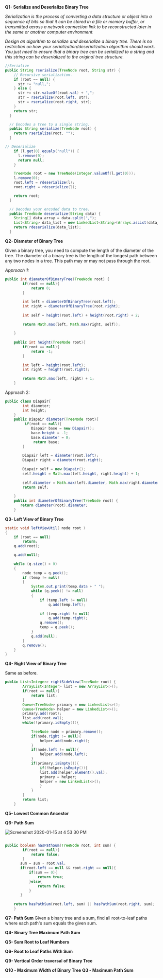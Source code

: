 **Q1- Serialize and Deserialize Binary Tree**

_Serialization is the process of converting a data structure or object into a sequence of bits so that it can be stored in a file or memory buffer, or transmitted across a network connection link to be reconstructed later in the same or another computer environment._

_Design an algorithm to serialize and deserialize a binary tree. There is no restriction on how your serialization/deserialization algorithm should work. You just need to ensure that a binary tree can be serialized to a string and this string can be deserialized to the original tree structure._ 

```java
//Serialize
public String rserialize(TreeNode root, String str) {
    // Recursive serialization.
    if (root == null) {
      str += "null,";
    } else {
      str += str.valueOf(root.val) + ",";
      str = rserialize(root.left, str);
      str = rserialize(root.right, str);
    }
    return str;
  }

  // Encodes a tree to a single string.
  public String serialize(TreeNode root) {
    return rserialize(root, "");
  }

// Deserialize
    if (l.get(0).equals("null")) {
      l.remove(0);
      return null;
    }

    TreeNode root = new TreeNode(Integer.valueOf(l.get(0)));
    l.remove(0);
    root.left = rdeserialize(l);
    root.right = rdeserialize(l);

    return root;
  }

  // Decodes your encoded data to tree.
  public TreeNode deserialize(String data) {
    String[] data_array = data.split(",");
    List<String> data_list = new LinkedList<String>(Arrays.asList(data_array));
    return rdeserialize(data_list);
  }
```

**Q2- Diameter of Binary Tree**

Given a binary tree, you need to compute the length of the diameter of the tree. The diameter of a binary tree is the length of the longest path between any two nodes in a tree. This path may or may not pass through the root.

_Approach 1:_
```java
public int diameterOfBinaryTree(TreeNode root) {
        if(root == null){
            return 0;
        }
        
        int left = diameterOfBinaryTree(root.left);
        int right = diameterOfBinaryTree(root.right);
        
        int self = height(root.left) + height(root.right) + 2;
        
        return Math.max(left, Math.max(right, self));
        
    }
    
    public int height(TreeNode root){
        if(root == null){
            return -1;
        }
        
        int left = height(root.left);
        int right = height(root.right);
        
        return Math.max(left, right) + 1;
    }
```
Approach 2: 
```java
public class Diapair{
        int diameter;
        int height;
    }
    public Diapair diameter(TreeNode root){
         if(root == null){
            Diapair base = new Diapair();
            base.height = -1;
            base.diameter = 0;
             return base;
        }
    
        Diapair left = diameter(root.left);
        Diapair right = diameter(root.right);
        
        Diapair self = new Diapair();
        self.height = Math.max(left.height, right.height) + 1;
        
        self.diameter = Math.max(left.diameter, Math.max(right.diameter, left.height + right.height + 2)) ;
        return self;
        
    }
    public int diameterOfBinaryTree(TreeNode root) {
       return diameter(root).diameter;
    }
```

**Q3- Left View of Binary Tree**
```java
static void leftViewUtil( node root ) 
{ 
    if (root == null) 
        return;
    q.add(root); 

    q.add(null); 
  
    while (q.size() > 0)  
    { 
        node temp = q.peek(); 
        if (temp != null) 
        { 
            System.out.print(temp.data + " ");
            while (q.peek() != null) 
            { 
                if (temp.left != null) 
                    q.add(temp.left); 
  
                if (temp.right != null) 
                    q.add(temp.right); 
                q.remove(); 
                temp = q.peek(); 
            } 
            q.add(null); 
        }  
        q.remove(); 
    } 
} 

```
**Q4- Right View of Binary Tree**

Same as before. 
```java
public List<Integer> rightSideView(TreeNode root) {
        ArrayList<Integer> list = new ArrayList<>();
        if(root == null){
            return list;
        }
        Queue<TreeNode> primary = new LinkedList<>();
        Queue<TreeNode> helper = new LinkedList<>();
        primary.add(root);
        list.add(root.val);
        while(!primary.isEmpty()){
            
            TreeNode node = primary.remove();
            if(node.right != null){
                helper.add(node.right);
            }
            if(node.left != null){
                helper.add(node.left);
            }
            if(primary.isEmpty()){
                if(!helper.isEmpty()){
                list.add(helper.element().val);
                primary = helper;
                helper = new LinkedList<>();
                }
            }
        }
        return list;
    }
```

**Q5- Lowest Common Ancestor**

**Q6- Path Sum**


![Screenshot 2020-01-15 at 4 53 30 PM](https://user-images.githubusercontent.com/35702912/72430250-dd537b00-37b7-11ea-9a08-15b92b24279d.png)

```java

public boolean hasPathSum(TreeNode root, int sum) {
        if(root == null){
            return false;
        }
       sum = sum - root.val;
       if(root.left == null && root.right == null){
           if(sum == 0){
               return true;
           }else{
               return false;
           }
       }
            
    return hasPathSum(root.left, sum) || hasPathSum(root.right, sum);
    }
```

**Q7- Path Sum**
Given a binary tree and a sum, find all root-to-leaf paths where each path's sum equals the given sum.

**Q4- Binary Tree Maximum Path Sum**

 
**Q5- Sum Root to Leaf Numbers**

**Q6- Root to Leaf Paths With Sum**
 

 
**Q9- Vertical Order traversal of Binary Tree**

**Q10 - Maximum Width of Binary Tree**
**Q3 - Maximum Path Sum**
